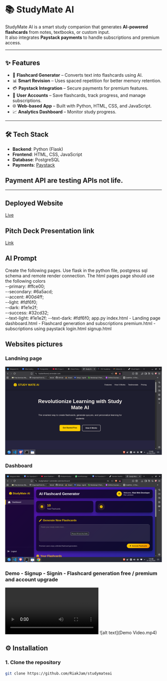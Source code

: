 # 📚 StudyMate AI  

StudyMate AI is a smart study companion that generates **AI-powered flashcards** from notes, textbooks, or custom input.  
It also integrates **Paystack payments** to handle subscriptions and premium access.  

---

## ✨ Features  

- 🧠 **Flashcard Generator** – Converts text into flashcards using AI.  
- 📊 **Smart Revision** – Uses spaced repetition for better memory retention.  
- 💳 **Paystack Integration** – Secure payments for premium features.  
- 🔐 **User Accounts** – Save flashcards, track progress, and manage subscriptions.  
- 🌐 **Web-based App** – Built with Python, HTML, CSS, and JavaScript.  
- 📈 **Analytics Dashboard** – Monitor study progress.  

---

## 🛠️ Tech Stack  

- **Backend**: Python (Flask)  
- **Frontend**: HTML, CSS, JavaScript  
- **Database**: PostgreSQL  
- **Payments**: [Paystack](https://paystack.com)  

## Payment API are testing APIs not life. 
---
## Deployed Website

[Live](https://studymateai-1.onrender.com/)

## Pitch Deck Presentation link

[Link](https://www.canva.com/design/DAGxoq9Coro/VGoQYJ03x6AZuZqDMuNuJg/edit?utm_content=DAGxoq9Coro&utm_campaign=designshare&utm_medium=link2&utm_source=sharebutton)

## AI Prompt
 Create the following pages. Use flask in the python file, postgress sql schema and remote render connection. The html pages page should use the following colors   
  --primary: #ffce00;      
  --secondary: #6a5acd;    
  --accent: #00d4ff;       
  --light: #fdf6f0;        
  --dark: #1e1e2f;         
  --success: #32cd32;      
  --text-light: #1e1e2f;
  --text-dark: #fdf6f0;
 app.py
 index.html - Landing page
 dashboard.html - Flashcard generation and subscriptions
 premium.html - subscriptions using paystack
 login.html 
 signup.html
 


## Websites pictures

### Landning page
![alt text](studym.png)

### Dashboard
![alt text](Screenshot_20250831_144823.png)

### Demo - Signup - Signin - Flashcard generation free / premium and account upgrade 
<video controls src="Demo Video.mp4" title="demo "></video>
![alt text](Demo Video.mp4)
## ⚙️ Installation  

### 1. Clone the repository  
```bash
git clone https://github.com/RiakJam/studymateai

